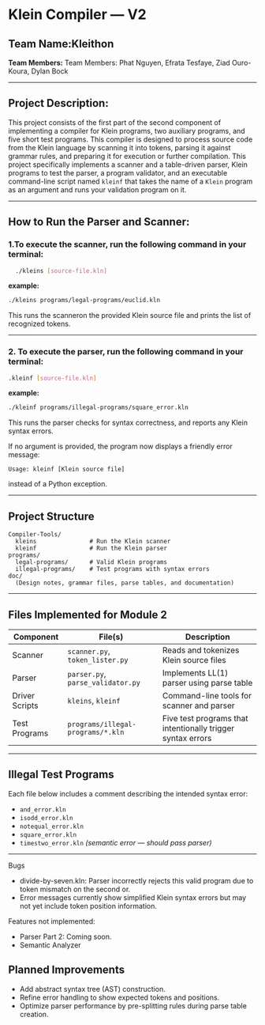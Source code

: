 # **Klein Compiler — V2**

## **Team Name:Kleithon**
**Team Members:** 
Team Members: Phat Nguyen, Efrata Tesfaye, Ziad Ouro-Koura, Dylan Bock

---


## **Project Description:**
This project consists of the first part of the second component of implementing a compiler for Klein programs, two auxiliary programs, and five short test programs. This compiler is designed to process source code from the Klein language by scanning it into tokens, parsing it against grammar rules, and preparing it for execution or further compilation. This project specifically implements a scanner and a table-driven parser, Klein programs to test the parser, a program validator, and an executable command-line script named `kleinf` that takes the name of a `Klein` program as an argument and runs your validation program on it.

---

## **How to Run the Parser and Scanner:**

### **1.To execute the scanner, run the following command in your terminal:**
```bash
  ./kleins [source-file.kln]
```
**example:**
```bash
./kleins programs/legal-programs/euclid.kln
```
This runs the scanneron the provided Klein source file and prints the list of recognized tokens.

---

### **2. To execute the parser, run the following command in your terminal:**
 ```bash
.kleinf [source-file.kln]
```
**example:**
```bash
./kleinf programs/illegal-programs/square_error.kln
```
This runs the parser checks for syntax correctness, and reports any Klein syntax errors.

If no argument is provided, the program now displays a friendly error message:

```
Usage: kleinf [Klein source file]
```
instead of a Python exception.

---
    
## **Project Structure**

```
Compiler-Tools/
  kleins               # Run the Klein scanner
  kleinf               # Run the Klein parser
programs/
  legal-programs/      # Valid Klein programs
  illegal-programs/    # Test programs with syntax errors
doc/
  (Design notes, grammar files, parse tables, and documentation)
```
---

## **Files Implemented for Module 2**

| Component | File(s) | Description |
|------------|----------|-------------|
| Scanner | `scanner.py`, `token_lister.py` | Reads and tokenizes Klein source files |
| Parser | `parser.py`, `parse_validator.py` | Implements LL(1) parser using parse table |
| Driver Scripts | `kleins`, `kleinf` | Command-line tools for scanner and parser |
| Test Programs | `programs/illegal-programs/*.kln` | Five test programs that intentionally trigger syntax errors |

---
## **Illegal Test Programs**
Each file below includes a comment describing the intended syntax error:
- `and_error.kln`
- `isodd_error.kln`
- `notequal_error.kln`  
- `square_error.kln`  
- `timestwo_error.kln` *(semantic error — should pass parser)*
---

Bugs
- divide-by-seven.kln: Parser incorrectly rejects this valid program due to token mismatch on the second or.
- Error messages currently show simplified Klein syntax errors but may not yet include token position information.

Features not implemented:
- Parser Part 2: Coming soon.
- Semantic Analyzer

## **Planned Improvements**
- Add abstract syntax tree (AST) construction.  
- Refine error handling to show expected tokens and positions.  
- Optimize parser performance by pre-splitting rules during parse table creation.

